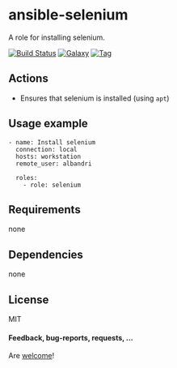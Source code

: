 ansible-selenium
====================

A role for installing selenium.

[![Build Status](https://api.travis-ci.org/AlbanAndrieu/ansible-selenium.png?branch=master)](https://travis-ci.org/AlbanAndrieu/ansible-selenium)
[![Galaxy](http://img.shields.io/badge/galaxy-selenium-blue.svg?style=flat-square)](https://galaxy.ansible.com/list#/roles/1993)
[![Tag](http://img.shields.io/github/tag/AlbanAndrieu/ansible-selenium.svg?style=flat-square)]()

## Actions

- Ensures that selenium is installed (using `apt`)

Usage example
------------

    - name: Install selenium
      connection: local  
      hosts: workstation
      remote_user: albandri
      
      roles:
        - role: selenium           
        
Requirements
------------

none

Dependencies
------------

none

License
-------

MIT

#### Feedback, bug-reports, requests, ...

Are [welcome](https://github.com/AlbanAndrieu/ansible-selenium/issues)!

